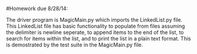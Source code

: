 #Homework due 8/28/14:

The driver program is MagicMain.py which imports the LinkedList.py file. This LinkedList file has basic functionality to populate from files assuming the delimiter is newline seperate, to append items to the end of the list, to search for items within the list, and to print the list in a plain text format. This is demostrated by the test suite in the 
MagicMain.py file.